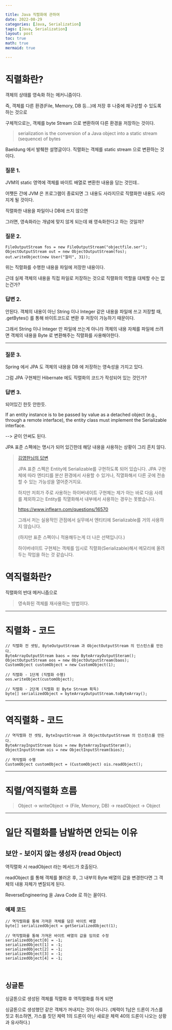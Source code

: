 ```yaml
---

title: Java 직렬화에 관하여
date: 2022-08-29
categories: [Java, Serialization]
tags: [Java, Serialization]
layout: post
toc: true
math: true
mermaid: true

---
```


# 직렬화란?

객체의 상태를 영속화 하는 메커니즘이다.

즉, 객체를 다른 환경(File, Memory, DB 등...)에 저장 후 나중에 재구성할 수 있도록 하는 것으로

구체적으로는, 객체를 byte Stream 으로 변환하여 다른 환경을 저장하는 것이다.

> serialization is the conversion of a Java object into a static stream (sequence) of bytes

Baeldung 에서 발췌한 설명글이다. 직렬화는 객체를 static stream 으로 변환하는 것이다.

### 질문 1.

JVM의 static 영역에 객체를 바이트 배열로 변환한 내용을 담는 것인데..

어쨋든 간에 JVM 은 프로그램이 종료되면 그 내용도 사라지므로 직렬화한 내용도 사라지게 될 것이다.

직렬화한 내용을 파일이나 DB에 쓰지 않으면

그러면, 영속화라는 개념에 맞지 않게 되는데 왜 영속화한다고 하는 것일까?

### 질문 2.

    FileOutputStream fos = new FileOutputStream("objectfile.ser");
    ObjectOutputStream out = new ObjectOutputStream(fos);
    out.writeObject(new User("찰리", 31));

위는 직렬화를 수행한 내용을 파일에 저장한 내용이다.

근데 실제 객체의 내용을 직접 파일로 저장하는 것으로 직렬화의 역할을 대체할 수는 없는건가?

### 답변 2.

안된다. 객체의 내용이 아닌 String 이나 Integer 같은 내용을 파일에 쓰고 저장할 때, .getBytes() 를 통해 바이트코드로 변환 후 저장이 가능하기 때문이다.

그래서 String 이나 Integer 만 파일에 쓰는게 아니라 객체의 내용 자체를 파일에 쓰려면 객체의 내용을 Byte 로 변환해주는 직렬화를 사용해야한다.

---

### 질문 3.

Spring 에서 JPA 도 객체의 내용을 DB 에 저장하는 영속성을 가지고 있다.

그럼 JPA 구현체인 Hibernate 에도 직렬화의 코드가 작성되어 있는 것인가?

### 답변 3.

되어있긴 한듯 안한듯.

If an entity instance is to be passed by value as a detached object (e.g., through a remote interface), the entity class must implement the Serializable interface.

--> 굳이 안써도 된다.

JPA 표준 스펙에는 명시가 되어 있긴한데 해당 내용을 사용하는 상황이 그리 흔치 않다.

> [김영한님의 답변](https://www.inflearn.com/questions/17117)
>
> JPA 표준 스펙은 Entity에 Serializable를 구현하도록 되어 있습니다. JPA 구현체에 따라 엔티티를 분산 환경에서 사용할 수 있거나, 직열화해서 다른 곳에 전송할 수 있는 가능성을 열어준거지요.
>
> 하지만 저희가 주로 사용하는 하이버네이트 구현체는 제가 아는 바로 다음 사례를 제외하고는 Entity를 직열화해서 내부에서 사용하는 경우는 못봤습니다.
>
> https://www.inflearn.com/questions/16570
>
> 그래서 저는 실용적인 관점에서 실무에서 엔티티에 Serializable를 거의 사용하지 않습니다.
>
> (하지만 표준 스펙이니 적용해두는게 더 나은 선택입니다.)
>
> 하이버네이트 구현체는 객체를 임시로 직렬화(Serializable)해서 메모리에 올려두는 작업을 하는 것 같습니다.

# 역직렬화란?

직렬화의 반대 메커니즘으로

> 영속화된 객체를 재사용하는 방법이다.

---

# 직렬화 - 코드

    // 직렬화 전 셋팅, ByteOutputStream 과 ObjectOutputStream 의 인스턴스를 만든다.
    ByteArrayOutputStream baos = new ByteArrayOutputSteram();
    ObjectOutputStream oos = new ObjectOutputStream(baos);
    CustomObject customObject = new CustomObject(1);

    // 직렬화 - 1단계 (직렬화 수행)
    oos.writeObject(customObject);

    // 직렬화 - 2단계 (직렬화 된 Byte Stream 획득)
    byte[] serializedObject = byteArrayOutputStream.toByteArray();


---

# 역직렬화 - 코드


    // 역직렬화 전 셋팅, ByteInputStream 과 ObjectOutputStream 의 인스턴스를 만든다.
    ByteArrayInputStream bios = new ByteArrayInputSteram();
    ObjectInputStream ois = new ObjectInputStream(bios);

    // 역직렬화 수행
    CustomObject customObject = (CustomObject) ois.readObject();


---

# 직렬/역직렬화 흐름

> Object -> writeObject -> (File, Memory, DB) -> readObject -> Object


---

# 일단 직렬화를 남발하면 안되는 이유

## 보안 - 보이지 않는 생성자 (read Object)

역직렬화 시 readObject 라는 메서드가 호출된다.

readObject 를 통해 객체를 불러온 후, 그 내부의 Byte 배열의 값을 변경한다면 그 객체의 내용 자체가 변질되게 된다.

ReverseEngineering 을 Java Code 로 하는 꼴이다.

### 예제 코드

    // 역직렬화를 통해 가져온 객체를 담은 바이트 배열
    byte[] serializedObject = getSerializedObject(1);

    // 역직렬화를 통해 가져온 바이트 배열의 값을 임의로 수정
    serializedObject[0] = -1;
    serializedObject[1] = -1;
    serializedObject[2] = -1;
    serializedObject[3] = -1;
    serializedObject[4] = -1;

<br>

## 싱글톤

싱글톤으로 생성된 객체를 직렬화 후 역직렬화를 하게 되면

싱글톤으로 생성했던 같은 객체가 꺼내지는 것이 아니다. (체력이 1남은 드론이 가스를 짓고 취소하면, 가스를 짓던 체력 1의 드론이 아닌 새로운 체력 40의 드론이 나오는 상황과 유사하다.)

